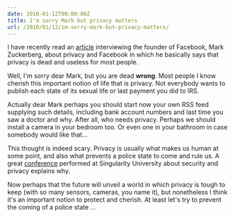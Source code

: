 ```yaml
---
date: 2010-01-12T00:00:00Z
title: I'm sorry Mark but privacy matters
url: /2010/01/12/im-sorry-mark-but-privacy-matters/
---
```


I have recently read an [article](http://www.eweekeurope.co.uk/news/facebook-s-zuckerberg-questions-privacy-expectations-2983) interviewing the founder of Facebook, Mark Zuckerberg, about privacy and Facebook in which he basically says that privacy is dead and useless for most people.

Well, I'm sorry dear Mark, but you are dead **wrong**. Most people I know cherish this important notion of life that is privacy. Not everybody wants to publish each state of its sexual life or last payment you did to IRS.

Actually dear Mark perhaps you should start now your own RSS feed supplying such details, including bank account numbers and last time you saw a doctor and why. After all, who needs privacy. Perhaps we should install a camera in your bedroom too. Or even one in your bathroom in case somebody would like that...

This thought is indeed scary. Privacy is usually what makes us human at some point, and also what prevents a police state to come and rule us. A great [conference](http://www.youtube.com/watch?v=t8QuUEwrKm8) performed at Singularity University about security and privacy explains why.

Now perhaps that the future will unveil a world in which privacy is tough to keep (with so many sensors, cameras, you name it), but nonetheless I think it's an important notion to protect and cherish. At least let's try to prevent the coming of a police state ...